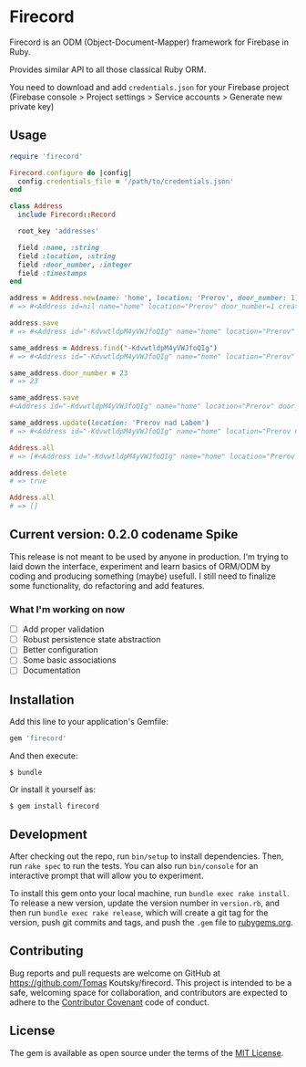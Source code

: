 # Firecord

Firecord is an ODM (Object-Document-Mapper) framework for Firebase in Ruby.

Provides similar API to all those classical Ruby ORM.

You need to download and add ```credentials.json``` for your Firebase project (Firebase console > Project settings > Service accounts > Generate new private key)

## Usage

```ruby
require 'firecord'

Firecord.configure do |config|
  config.credentials_file = '/path/to/credentials.json'
end

class Address
  include Firecord::Record

  root_key 'addresses'

  field :name, :string
  field :location, :string
  field :door_number, :integer
  field :timestamps
end

address = Address.new(name: 'home', location: 'Prerov', door_number: 1)
# => #<Address id=nil name="home" location="Prerov" door_number=1 created_at=nil updated_at=nil>

address.save
# => #<Address id="-KdvwtldpM4yVWJfoQIg" name="home" location="Prerov" door_number=1 created_at="2017-02-26T19:44:32+00:00" updated_at=nil>

same_address = Address.find("-KdvwtldpM4yVWJfoQIg")
# => #<Address id="-KdvwtldpM4yVWJfoQIg" name="home" location="Prerov" door_number=1 created_at="2017-02-26T19:44:32+00:00" updated_at=nil>

same_address.door_number = 23
# => 23

same_address.save
#<Address id="-KdvwtldpM4yVWJfoQIg" name="home" location="Prerov" door_number=23 created_at="2017-02-26T19:44:32+00:00" updated_at="2017-02-26T19:47:22+00:00">

same_address.update(location: 'Prerov nad Labem')
# => #<Address id="-KdvwtldpM4yVWJfoQIg" name="home" location="Prerov nad Labem" door_number=23 created_at="2017-02-26T19:44:32+00:00" updated_at="2017-02-26T19:48:20+00:00">

Address.all
# => [#<Address id="-KdvwtldpM4yVWJfoQIg" name="home" location="Prerov nad Labem" door_number=23 created_at="2017-02-26T19:44:32+00:00" updated_at="2017-02-26T19:48:20+00:00">]

address.delete
# => true

Address.all
# => []
```

## Current version: 0.2.0 codename Spike
This release is not meant to be used by anyone in production. I'm trying to laid down the interface, experiment and learn basics of ORM/ODM by coding and producing something (maybe) usefull. I still need to finalize some functionality, do refactoring and add features.

### What I'm working on now
- [ ] Add proper validation
- [ ] Robust persistence state abstraction
- [ ] Better configuration
- [ ] Some basic associations
- [ ] Documentation

## Installation

Add this line to your application's Gemfile:

```ruby
gem 'firecord'
```

And then execute:

    $ bundle

Or install it yourself as:

    $ gem install firecord
    

## Development

After checking out the repo, run `bin/setup` to install dependencies. Then, run `rake spec` to run the tests. You can also run `bin/console` for an interactive prompt that will allow you to experiment.

To install this gem onto your local machine, run `bundle exec rake install`. To release a new version, update the version number in `version.rb`, and then run `bundle exec rake release`, which will create a git tag for the version, push git commits and tags, and push the `.gem` file to [rubygems.org](https://rubygems.org).

## Contributing

Bug reports and pull requests are welcome on GitHub at https://github.com/Tomas Koutsky/firecord. This project is intended to be a safe, welcoming space for collaboration, and contributors are expected to adhere to the [Contributor Covenant](http://contributor-covenant.org) code of conduct.


## License

The gem is available as open source under the terms of the [MIT License](http://opensource.org/licenses/MIT).

